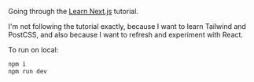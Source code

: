 Going through the [Learn Next.js](https://nextjs.org/learn) tutorial.

I'm not following the tutorial exactly, because I want to learn Tailwind and
PostCSS, and also because I want to refresh and experiment with React.

To run on local:

```sh
npm i
npm run dev
```

